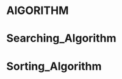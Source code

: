# AlGORITHM
# Searching_Algorithm
# Sorting_Algorithm
                                                                           
                                                                           
                                                                         
